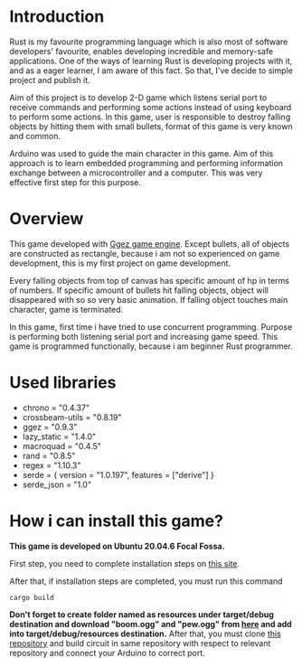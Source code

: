 # Introduction
<p>Rust is my favourite programming language which is also most of software developers' favourite, enables developing incredible and memory-safe applications. One of the ways of learning Rust is developing projects with it, and as a eager learner, I am aware of this fact. So that, I've decide to simple project and publish it.</p>

<p>Aim of this project is to develop 2-D game which listens serial port to receive commands and performing some actions instead of using keyboard to perform some actions. In this game, user is responsible to destroy falling objects by hitting them with small bullets, format of this game is very known and common.</p>

<p>Arduino was used to guide the main character in this game. Aim of this approach is to learn embedded programming and performing information exchange between a microcontroller and a computer. This was very effective first step for this purpose.</p>

# Overview
<p>This game developed with  <a href="https://ggez.rs/">Ggez game engine</a>. Except bullets, all of objects are constructed as rectangle, because i am not so experienced on game development, this is my first project on game development.</p>

<p>Every falling objects from top of canvas has specific amount of hp in terms of numbers. If specific amount of bullets hit falling objects, object will disappeared with so so very basic animation. If falling object touches main character, game is terminated.</p>

<p>In this game, first time i have tried to use concurrent programming. Purpose is performing both listening serial port and increasing game speed. 
This game is programmed functionally, because i am beginner Rust programmer.</p>

# Used libraries
- chrono = "0.4.37"
- crossbeam-utils = "0.8.19"
- ggez = "0.9.3"
- lazy_static = "1.4.0"
- macroquad = "0.4.5"
- rand = "0.8.5"
- regex = "1.10.3"
- serde = { version = "1.0.197", features = ["derive"] }
- serde_json = "1.0"

# How i can install this game?
<b>This game is developed on Ubuntu 20.04.6 Focal Fossa.</b>
<p>First step, you need to complete installation steps on <a href="https://blog.logrocket.com/complete-guide-running-rust-arduino/">this site</a>. </p>

<p>After that, if installation steps are completed, you must run this command</p>

```
cargo build
```
<b>Don't forget to create folder named as resources  under target/debug destination and download "boom.ogg" and "pew.ogg" from <a href="https://github.com/ggez/ggez/tree/master/resources">here</a> and add into target/debug/resources destination.</b>
After that, you must clone <a href="#">this repository</a> and build circuit in same repository with respect to relevant repository and connect your Arduino to correct port.